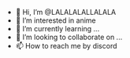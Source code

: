 - 👋 Hi, I’m @LALALALALLALALA
- 👀 I’m interested in anime
- 🌱 I’m currently learning ...
- 💞️ I’m looking to collaborate on ...
- 📫 How to reach me by discord

<!---
LALALALALLALALA/LALALALALLALALA is a ✨ special ✨ repository because its `README.md` (this file) appears on your GitHub profile.
You can click the Preview link to take a look at your changes.
--->
